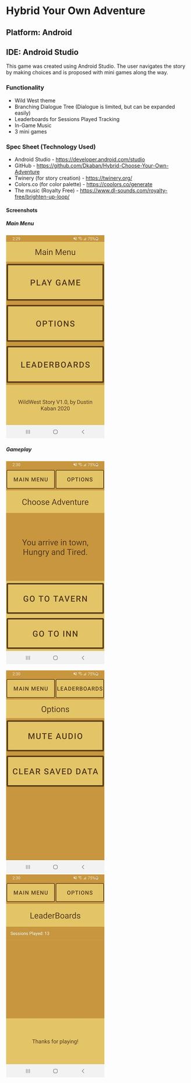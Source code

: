 # Hybrid Your Own Adventure

## Platform: Android
## IDE: Android Studio
This game was created using Android Studio.
The user navigates the story by making choices and is proposed with mini games along the way.

### Functionality
- Wild West theme
- Branching Dialogue Tree (Dialogue is limited, but can be expanded easily)
- Leaderboards for Sessions Played Tracking
- In-Game Music
- 3 mini games

### Spec Sheet (Technology Used)
- Android Studio - https://developer.android.com/studio
- GitHub - https://github.com/Dkaban/Hybrid-Choose-Your-Own-Adventure
- Twinery (for story creation) - https://twinery.org/
- Colors.co (for color palette) - https://coolors.co/generate
- The music (Royalty Free) - https://www.dl-sounds.com/royalty-free/brighten-up-loop/

#### Screenshots
##### Main Menu
![Main Menu](https://github.com/Dkaban/Hybrid-Choose-Your-Own-Adventure/blob/master/SS1_MainMenu.jpg?raw=true)
##### Gameplay
![Gameplay](https://github.com/Dkaban/Hybrid-Choose-Your-Own-Adventure/blob/master/SS2_Gameplay.jpg?raw=true)

![Options](https://github.com/Dkaban/Hybrid-Choose-Your-Own-Adventure/blob/master/SS3_Options.jpg?raw=true)
![LeaderBoard](https://github.com/Dkaban/Hybrid-Choose-Your-Own-Adventure/blob/master/SS4_Leaderboards.jpg?raw=true)
